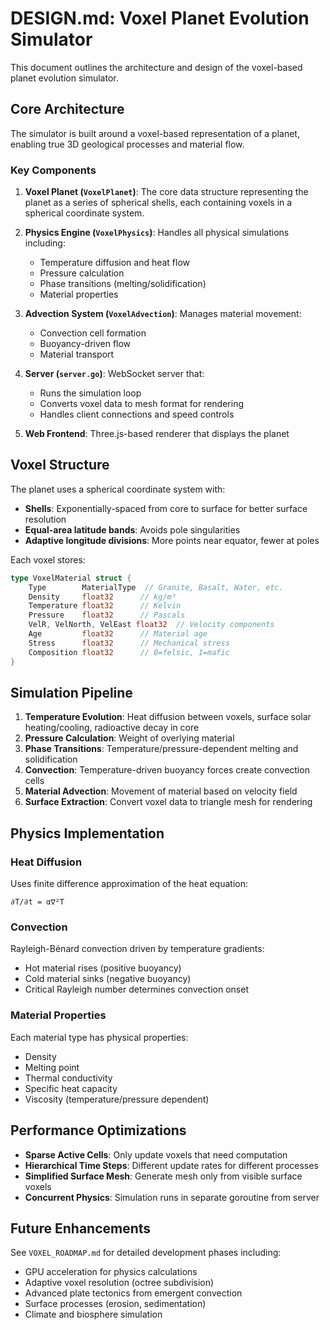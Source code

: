 # DESIGN.md: Voxel Planet Evolution Simulator

This document outlines the architecture and design of the voxel-based planet evolution simulator.

## Core Architecture

The simulator is built around a voxel-based representation of a planet, enabling true 3D geological processes and material flow.

### Key Components

1. **Voxel Planet (`VoxelPlanet`)**: The core data structure representing the planet as a series of spherical shells, each containing voxels in a spherical coordinate system.

2. **Physics Engine (`VoxelPhysics`)**: Handles all physical simulations including:
   - Temperature diffusion and heat flow
   - Pressure calculation
   - Phase transitions (melting/solidification)
   - Material properties

3. **Advection System (`VoxelAdvection`)**: Manages material movement:
   - Convection cell formation
   - Buoyancy-driven flow
   - Material transport

4. **Server (`server.go`)**: WebSocket server that:
   - Runs the simulation loop
   - Converts voxel data to mesh format for rendering
   - Handles client connections and speed controls

5. **Web Frontend**: Three.js-based renderer that displays the planet

## Voxel Structure

The planet uses a spherical coordinate system with:
- **Shells**: Exponentially-spaced from core to surface for better surface resolution
- **Equal-area latitude bands**: Avoids pole singularities
- **Adaptive longitude divisions**: More points near equator, fewer at poles

Each voxel stores:
```go
type VoxelMaterial struct {
    Type        MaterialType  // Granite, Basalt, Water, etc.
    Density     float32      // kg/m³
    Temperature float32      // Kelvin
    Pressure    float32      // Pascals
    VelR, VelNorth, VelEast float32  // Velocity components
    Age         float32      // Material age
    Stress      float32      // Mechanical stress
    Composition float32      // 0=felsic, 1=mafic
}
```

## Simulation Pipeline

1. **Temperature Evolution**: Heat diffusion between voxels, surface solar heating/cooling, radioactive decay in core
2. **Pressure Calculation**: Weight of overlying material
3. **Phase Transitions**: Temperature/pressure-dependent melting and solidification
4. **Convection**: Temperature-driven buoyancy forces create convection cells
5. **Material Advection**: Movement of material based on velocity field
6. **Surface Extraction**: Convert voxel data to triangle mesh for rendering

## Physics Implementation

### Heat Diffusion
Uses finite difference approximation of the heat equation:
```
∂T/∂t = α∇²T
```

### Convection
Rayleigh-Bénard convection driven by temperature gradients:
- Hot material rises (positive buoyancy)
- Cold material sinks (negative buoyancy)
- Critical Rayleigh number determines convection onset

### Material Properties
Each material type has physical properties:
- Density
- Melting point
- Thermal conductivity
- Specific heat capacity
- Viscosity (temperature/pressure dependent)

## Performance Optimizations

- **Sparse Active Cells**: Only update voxels that need computation
- **Hierarchical Time Steps**: Different update rates for different processes
- **Simplified Surface Mesh**: Generate mesh only from visible surface voxels
- **Concurrent Physics**: Simulation runs in separate goroutine from server

## Future Enhancements

See `VOXEL_ROADMAP.md` for detailed development phases including:
- GPU acceleration for physics calculations
- Adaptive voxel resolution (octree subdivision)
- Advanced plate tectonics from emergent convection
- Surface processes (erosion, sedimentation)
- Climate and biosphere simulation